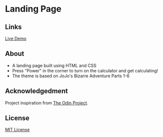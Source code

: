 # Landing Page

## Links

[Live Demo](https://spykernz.github.io/odin-landing-page/)

## About

- A landing page built using HTML and CSS
- Press "Power" in the corner to turn on the calculator and get calculating!
- The theme is based on JoJo's Bizarre Adventure Parts 1-6

## Acknowledgedment

Project inspiration from [The Odin Project](https://www.theodinproject.com).

## License

[MIT License](https://opensource.org/licenses/MIT)
